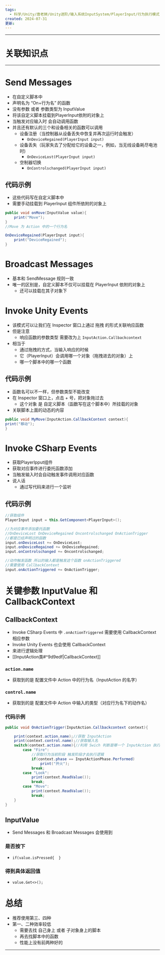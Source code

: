 ```yaml
---
tags:
  - 科学/Unity/唐老狮/Unity进阶/输入系统InputSystem/PlayerInput/行为执行模式
created: 2024-07-31
更新:
---
```


---
# 关联知识点



---
# Send Messages

- 在自定义脚本中
- 声明名为 “On+行为名” 的函数
- 没有参数 或者 参数类型为 InputValue 
- 将该自定义脚本挂载到PlayerInput依附的对象上
- 当触发对应输入时 会自动调用函数
- 并且还有默认的三个和设备相关的函数可以调用
	- 设备注册（当控制器从设备丢失中恢复并再次运行时会触发）
		- `OnDeviceRegained(PlayerInput input)`
	- 设备丢失（玩家失去了分配给它的设备之一，例如，当无线设备耗尽电池时)
		- `OnDeviceLost(PlayerInput input)`
	- 空制器切换
		- `OnControlschanged(PlayerInput input)`
## 代码示例

- 这些代码写在自定义脚本中
- 需要手动挂载到 PlayerInput 组件所依附的对象上

```C#
public void onMove(InputValue value){
	print("Move");
}
//Move 为 Action 中的一个行为名

OnDeviceRegained(PlayerInput input){
	print("DeviceRegained");
}
```
# Broadcast Messages

- 基本和 SendMessage 规则一致
- 唯一的区别是，自定义脚本不仅可以挂载在 PlayerInput 依附的对象上
	- 还可以挂载在其子对象下
# Invoke Unity Events

- 该模式可以让我们在 Inspector 窗口上通过 拖拽 的形式关联响应函数
- 但是注意
	- 响应函数的参数类型 需要改为上 `InputAction.Callbackcontext`
- 相当于
	- 通过拖拽的方式，当输入响应的时候
	- 它（PlayerInput）会调用哪一个对象（拖拽进去的对象）上
	- 哪一个脚本中的哪一个函数
## 代码示例

* 函数名可以不一样，但参数类型不能改变
* 在 Inspector 窗口上，点击 + 号，把对象拖过去
	* 这个对象 是 自定义脚本（函数写在这个脚本中）所挂载的对象
* 关联脚本上面的动态的内容

```C#
public void MyMove(InputAction.CallbackContext context){
print("移动");
}
```
# Invoke CSharp Events

- 获取PlayerIpput组件
- 获取对应事件进行委托函数添加
- 当触发输入时会自动触发事件调用对应函数
- 说人话
	- 通过写代码来进行一个监听
## 代码示例
	
```C#
//获取组件
PlayerInput input = this.GetComponent<PlayerInput>();

//为对应事件添加委托函数
//OnDeviceLost OnDeviceRegained Oncontrolschanged OnActionTrigger 
//都是已经声明过的函数
input.onDeviceLost += OnDeviceLost;
input.onDeviceRegained += OnDeviceRegained;
input.onControlschanged += Oncontrolschanged;

//动作触发函数 所以的输入都是触发这个函数 onActionTriggered
//需要使用 CallbackContext 
input.onActionTriggered += OnActionTrigger;
```
# 关键参数 InputValue 和 CallbackContext
## CallbackContext

- Invoke CSharp Events 中 `.onActionTriggered` 需要使用 CallbackContext 相应参数
- Invoke Unity Events 也会使用 CallbackContext
- 来进行逻辑处理
- [[InputAction类#^9d9edf|CallbackContext]]
### `action.name`

- 获取到的是 配置文件中 Action 中的行为名（InputAction 的名字）
### `control.name`

- 获取到的是 配置文件中 Action 中输入的类型（对应行为名下的动作名）
### 代码示例

```C#
public void OnActionTrigger(InputAction.Callbackcontext context){

	print(context.action.name);//获取 InputAction
	print(context.control.name);//获取输入名
	switch(context.action.name){//利用 Swich 判断是哪一个 InputAction 执行对应逻辑
		case "Fire":
			//获取行为当前阶段 触发阶段才去执行逻辑
			if(context.phase == InputActionPhase.Performed)
				print("开火");
			break;
		case "Look":
			print(context.ReadValue());
			break;
		case "Move":
			print(context.ReadValue());
			break;
	}
}

```
## InputValue

- Send Messages 和 Broadcast Messages 会使用到
### 是否按下

- `if(value.isPressed{  }`

### 得到具体返回值

- `value.Get<>();`
# 总结

- 推荐使用第三、四种
- 第一、二种效率较低
	- 需要去找 自己身上 或者 子对象身上的脚本
	- 再去找脚本中的函数
	- 性能上没有前两种好的


---
